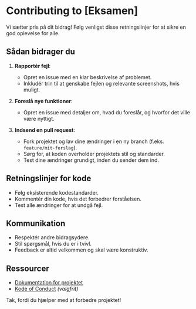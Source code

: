 # Contributing to [Eksamen]

Vi sætter pris på dit bidrag! Følg venligst disse retningslinjer for at sikre en god oplevelse for alle.

## Sådan bidrager du

1. **Rapportér fejl**:
   - Opret en issue med en klar beskrivelse af problemet.
   - Inkludér trin til at genskabe fejlen og relevante screenshots, hvis muligt.

2. **Foreslå nye funktioner**:
   - Opret en issue med detaljer om, hvad du foreslår, og hvorfor det ville være nyttigt.

3. **Indsend en pull request**:
   - Fork projektet og lav dine ændringer i en ny branch (f.eks. `feature/mit-forslag`).
   - Sørg for, at koden overholder projektets stil og standarder.
   - Test dine ændringer grundigt, inden du sender dem ind.

## Retningslinjer for kode

- Følg eksisterende kodestandarder.
- Kommentér din kode, hvis det forbedrer forståelsen.
- Test alle ændringer for at undgå fejl.

## Kommunikation

- Respektér andre bidragsydere.
- Stil spørgsmål, hvis du er i tvivl.
- Feedback er altid velkommen og skal være konstruktiv.

## Ressourcer

- [Dokumentation for projektet](LINK_TIL_DOKUMENTATION)
- [Kode of Conduct](LINK_TIL_CODE_OF_CONDUCT) *(valgfrit)*

Tak, fordi du hjælper med at forbedre projektet!
